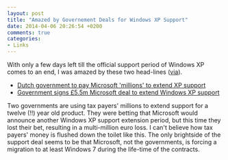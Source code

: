 ```yaml
---
layout: post
title: "Amazed by Governement Deals for Windows XP Support"
date: 2014-04-06 20:26:54 +0200
comments: true
categories: 
- Links
---
```


With only a few days left till the official support period of Windows XP comes to an end, I was amazed by these two head-lines ([via](http://arstechnica.com/information-technology/2014/04/not-dead-yet-dutch-british-governments-pay-to-keep-windows-xp-alive/)).
<!-- more -->

- [Dutch government to pay Microsoft 'millions' to extend XP support](http://www.dutchnews.nl/news/archives/2014/04/dutch_government_to_pay_micros.php)
- [Government signs £5.5m Microsoft deal to extend Windows XP support](http://www.computerweekly.com/news/2240217389/Government-signs-55m-Microsoft-deal-to-extend-Windows-XP-support)

Two governments are using tax payers' millions to extend support for a twelve (!!) year old product. They were betting that Microsoft would announce another Windows XP support extension period, but this time they lost their bet, resulting in a multi-million euro loss. I can't believe how tax payers' money is flushed down the toilet like this. The only brightside of the support deal seems to be that Microsoft, not the governments, is forcing a migration to at least Windows 7 during the life-time of the contracts.
